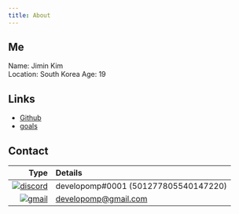 ```yaml
---
title: About
---
```


## Me

Name: Jimin Kim<br />
Location: South Korea
Age: 19

## Links

-   [Github](https://github.com/developomp)
-   [goals](/goals)

## Contact

|                                                                                                                            Type | Details                              |
| ------------------------------------------------------------------------------------------------------------------------------: | :----------------------------------- |
| [![discord](https://img.shields.io/badge/discord-5865F2?style=for-the-badge&logo=discord&logoColor=white)](https://discord.com) | developomp#0001 (501277805540147220) |
|   [![gmail](https://img.shields.io/badge/gmail-FF0027?style=for-the-badge&logo=gmail&logoColor=white)](https://mail.google.com) | developomp@gmail.com                 |
